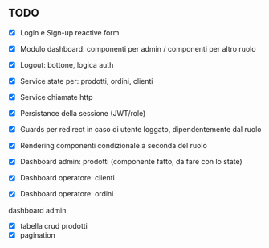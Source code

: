 ## TODO

- [x] Login e Sign-up reactive form


- [x] Modulo dashboard: componenti per admin / componenti per altro ruolo

- [x] Logout: bottone, logica auth

- [x] Service state per: prodotti, ordini, clienti
- [x] Service chiamate http
- [x] Persistance della sessione (JWT/role)


- [x] Guards per redirect in caso di utente loggato, dipendentemente dal ruolo
- [x] Rendering componenti condizionale a seconda del ruolo


- [x] Dashboard admin: prodotti (componente fatto, da fare con lo state)
- [x] Dashboard operatore: clienti
- [x] Dashboard operatore: ordini



dashboard admin
- [x] tabella crud prodotti
- [x] pagination

